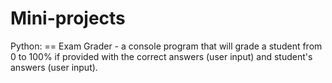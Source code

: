 Mini-projects
=============

Python:
  == Exam Grader - a console program that will grade a student from 0 to 100% if provided with the correct answers (user input)
                   and student's answers (user input). 
  
